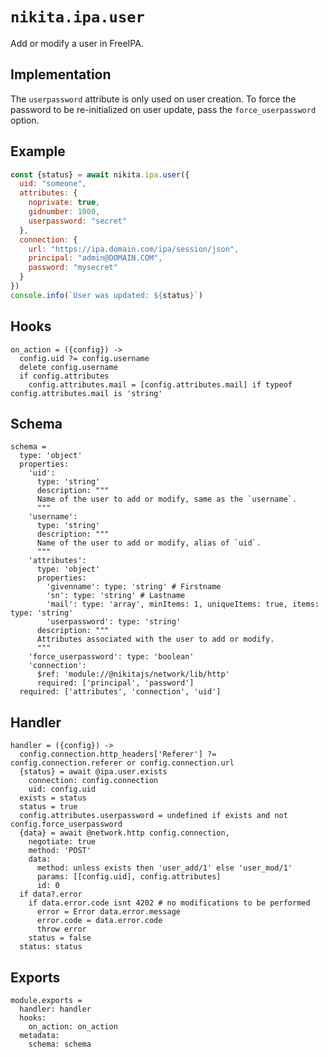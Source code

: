 
# `nikita.ipa.user`

Add or modify a user in FreeIPA.

## Implementation

The `userpassword` attribute is only used on user creation. To force the
password to be re-initialized on user update, pass the `force_userpassword`
option.

## Example

```js
const {status} = await nikita.ipa.user({
  uid: "someone",
  attributes: {
    noprivate: true,
    gidnumber: 1000,
    userpassword: "secret"
  },
  connection: {
    url: "https://ipa.domain.com/ipa/session/json",
    principal: "admin@DOMAIN.COM",
    password: "mysecret"
  }
})
console.info(`User was updated: ${status}`)
```

## Hooks

    on_action = ({config}) ->
      config.uid ?= config.username
      delete config.username
      if config.attributes
        config.attributes.mail = [config.attributes.mail] if typeof config.attributes.mail is 'string'

## Schema

    schema =
      type: 'object'
      properties:
        'uid':
          type: 'string'
          description: """
          Name of the user to add or modify, same as the `username`.
          """
        'username':
          type: 'string'
          description: """
          Name of the user to add or modify, alias of `uid`.
          """
        'attributes':
          type: 'object'
          properties:
            'givenname': type: 'string' # Firstname
            'sn': type: 'string' # Lastname
            'mail': type: 'array', minItems: 1, uniqueItems: true, items: type: 'string'
            'userpassword': type: 'string'
          description: """
          Attributes associated with the user to add or modify.
          """
        'force_userpassword': type: 'boolean'
        'connection':
          $ref: 'module://@nikitajs/network/lib/http'
          required: ['principal', 'password']
      required: ['attributes', 'connection', 'uid']

## Handler

    handler = ({config}) ->
      config.connection.http_headers['Referer'] ?= config.connection.referer or config.connection.url
      {status} = await @ipa.user.exists
        connection: config.connection
        uid: config.uid
      exists = status
      status = true
      config.attributes.userpassword = undefined if exists and not config.force_userpassword
      {data} = await @network.http config.connection,
        negotiate: true
        method: 'POST'
        data:
          method: unless exists then 'user_add/1' else 'user_mod/1'
          params: [[config.uid], config.attributes]
          id: 0
      if data?.error
        if data.error.code isnt 4202 # no modifications to be performed
          error = Error data.error.message
          error.code = data.error.code
          throw error
        status = false
      status: status

## Exports

    module.exports =
      handler: handler
      hooks:
        on_action: on_action
      metadata:
        schema: schema

